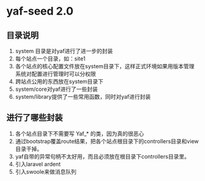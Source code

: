 # yaf-seed 2.0

## 目录说明
1. system 目录是对yaf进行了进一步的封装
2. 每个站点一个目录，如：site1
3. 各个站点的核心配置文件放在system目录下，这样正式环境如果用版本管理系统对配置进行管理时可以分权限
4. 跨站点公用的东西放在system目录下
5. system/core对yaf进行了一些封装
6. system/library提供了一些常用函数，同时对yaf进行封装

## 进行了哪些封装
1. 各个站点目录下不需要写 Yaf_* 的类，因为真的很恶心
2. 通过bootstrap覆盖route结果，把各个站点根目录下的controllers目录和view目录干掉。
3. yaf自带的异常句柄不太好用，而且必须放在根目录下controllers目录里。
4. 引入laravel ardent
5. 引入swoole来做消息队列

